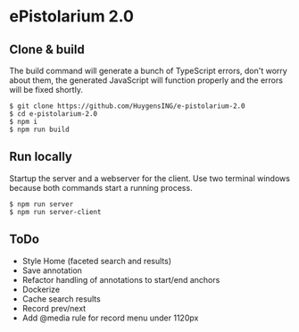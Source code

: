 # ePistolarium 2.0

## Clone & build
The build command will generate a bunch of TypeScript errors,
don't worry about them, the generated JavaScript will function properly and
the errors will be fixed shortly.
```
$ git clone https://github.com/HuygensING/e-pistolarium-2.0
$ cd e-pistolarium-2.0
$ npm i
$ npm run build
```

## Run locally
Startup the server and a webserver for the client.
Use two terminal windows because both commands start a running process.
```
$ npm run server
$ npm run server-client
```

## ToDo

- Style Home (faceted search and results)
- Save annotation
- Refactor handling of annotations to start/end anchors
- Dockerize
- Cache search results
- Record prev/next
- Add @media rule for record menu under 1120px